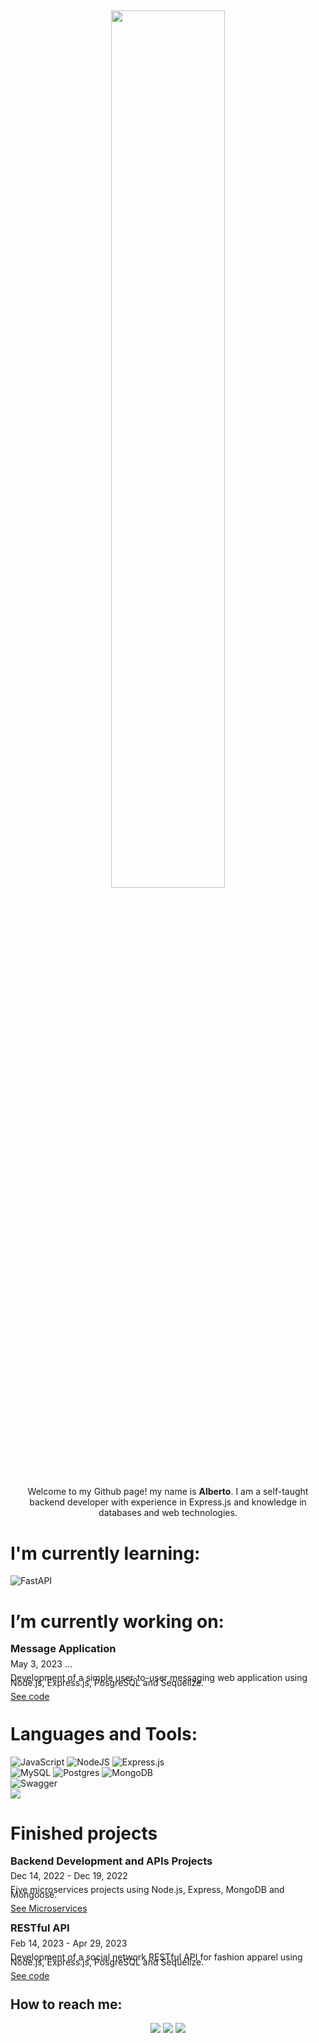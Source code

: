 ## <p align="center"><img src="https://media.tenor.com/mGgWY8RkgYMAAAAC/hello-world.gif" width=60%/></p>
<p align="center" >
    Welcome to my Github page! my name is <strong>Alberto</strong>. I am a self-taught backend developer with experience in Express.js and knowledge in databases and web technologies.
  <br/>
</p>

# I'm currently learning:
![FastAPI](https://img.shields.io/badge/FastAPI-005571?style=for-the-badge&logo=fastapi)

# I’m currently working on:
<div style="line-height:8px;">
<h3>Message Application</h3>
<p>May 3, 2023 ...</p>
<p>Development of a simple user-to-user messaging web application using Node.js, Express.js, PosgreSQL and Sequelize.</p>
<p><a href="https://github.com/albertogonzalezm/messageApp.git">See code</a></o>
</div>

# Languages and Tools:
![JavaScript](https://img.shields.io/badge/javascript-%23323330.svg?style=for-the-badge&logo=javascript&logoColor=%23F7DF1E)
![NodeJS](https://img.shields.io/badge/node.js-6DA55F?style=for-the-badge&logo=node.js&logoColor=white)
![Express.js](https://img.shields.io/badge/express.js-%23404d59.svg?style=for-the-badge&logo=express&logoColor=%2361DAFB)
</br>![MySQL](https://img.shields.io/badge/mysql-%2300f.svg?style=for-the-badge&logo=mysql&logoColor=white)
![Postgres](https://img.shields.io/badge/postgres-%23316192.svg?style=for-the-badge&logo=postgresql&logoColor=white)
![MongoDB](https://img.shields.io/badge/MongoDB-%234ea94b.svg?style=for-the-badge&logo=mongodb&logoColor=white)
</br>
![Swagger](https://img.shields.io/badge/-Swagger-%23Clojure?style=for-the-badge&logo=swagger&logoColor=white)
</br><a href="https://replit.com/@AlbertoGonzal29"> <img src="https://img.shields.io/badge/Replit-DD1200?style=for-the-badge&logo=Replit&logoColor=white" /> </a>

# Finished projects
<div style="line-height:8px;">
<h3>Backend Development and APIs Projects</h3>
<p>Dec 14, 2022 - Dec 19, 2022</p>
<p>Five microservices projects using Node.js, Express, MongoDB and Mongoose.</p>
<p><a href="https://albertogonzalezm.github.io/">See Microservices</a></o>
</div>
<div style="line-height:8px;">
<h3>RESTful API</h3>
<p>Feb 14, 2023 - Apr 29, 2023</p>
<p>Development of a social network RESTful API for fashion apparel using Node.js, Express.js, PosgreSQL and Sequelize.</p>
<p><a href="https://github.com/tony21019/fashionlike/tree/main/Backend">See code</a></o>
</div>

## How to reach me: 
<div align='center'>
<a href="mailto:albertogonzalezmantilla@gmail.com"> <img src="https://img.shields.io/badge/Gmail-D14836?style=for-the-badge&logo=gmail&logoColor=white"/></a>
<a href="https://www.linkedin.com/in/albertoagonzalezm"> <img src="https://img.shields.io/badge/LinkedIn-0077B5?style=for-the-badge&logo=linkedin&logoColor=white" /></a>
<a href="wa.me/573177124702"> <img src="https://img.shields.io/badge/WhatsApp-25D366?style=for-the-badge&logo=whatsapp&logoColor=white" /></a>
</div>
</div>
